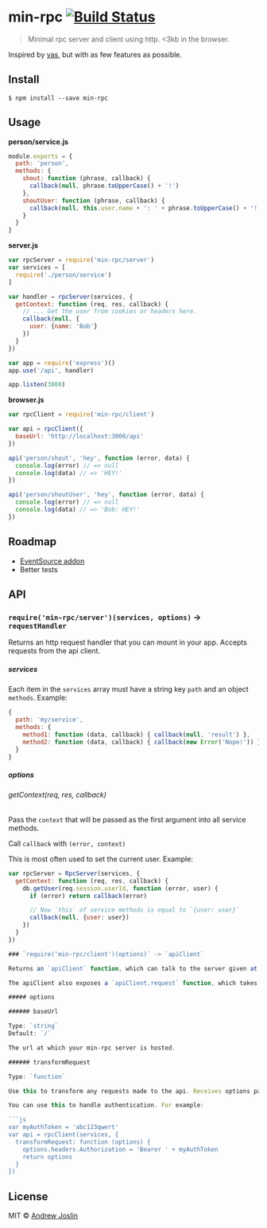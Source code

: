 # min-rpc [![Build Status](https://travis-ci.org/ajoslin/min-rpc.svg?branch=master)](https://travis-ci.org/ajoslin/min-rpc)

> Minimal rpc server and client using http. <3kb in the browser.

Inspired by [vas](https://github.com/ahdinosaur/vas), but with as few features as possible.

## Install

```
$ npm install --save min-rpc
```

## Usage

**person/service.js**
```js
module.exports = {
  path: 'person',
  methods: {
    shout: function (phrase, callback) {
      callback(null, phrase.toUpperCase() + '!')
    },
    shoutUser: function (phrase, callback) {
      callback(null, this.user.name + ': ' + phrase.toUpperCase() + '!')
    }
  }
}
```

**server.js**
```js
var rpcServer = require('min-rpc/server')
var services = [
  require('./person/service')
]

var handler = rpcServer(services, {
  getContext: function (req, res, callback) {
    // ... Get the user from cookies or headers here.
    callback(null, {
      user: {name: 'Bob'}
    })
  }
})

var app = require('express')()
app.use('/api', handler)

app.listen(3000)
```

**browser.js**
```js
var rpcClient = require('min-rpc/client')

var api = rpcClient({
  baseUrl: 'http://localhost:3000/api'
})

api('person/shout', 'hey', function (error, data) {
  console.log(error) // => null
  console.log(data) // => 'HEY!'
})

api('person/shoutUser', 'hey', function (error, data) {
  console.log(error) // => null
  console.log(data) // => 'Bob: HEY!'
})
```

## Roadmap

- [EventSource addon](https://github.com/ajoslin/min-rpc/issues/2)
- Better tests

## API

### `require('min-rpc/server')(services, options)` -> `requestHandler`

Returns an http request handler that you can mount in your app. Accepts requests from the api client.

##### services

Each item in the `services` array must have a string key `path` and an object `methods`. Example:

```js
{
  path: 'my/service',
  methods: {
    method1: function (data, callback) { callback(null, 'result') },
    method2: function (data, callback) { callback(new Error('Nope!')) }
  }
}
```

##### options

###### getContext(req, res, callback)

Pass the `context` that will be passed as the first argument into all service methods.

Call `callback` with `(error, context)`

This is most often used to set the current user. Example:

```js
var rpcServer = RpcServer(services, {
  getContext: function (req, res, callback) {
    db.getUser(req.session.userId, function (error, user) {
      if (error) return callback(error)

      // Now `this` of service methods is equal to `{user: user}`
      callback(null, {user: user})
    })
  }
})

### `require('min-rpc/client')(options)` -> `apiClient`

Returns an `apiClient` function, which can talk to the server given at `baseUrl`.

The apiClient also exposes a `apiClient.request` function, which takes parameters (url, options, callback). Options are passed to [xhr](https://github.com/raynos/xhr). This function is used internally to perform all rpc calls.

##### options

###### baseUrl

Type: `string`
Default: `/`

The url at which your min-rpc server is hosted.

###### transformRequest

Type: `function`

Use this to transform any requests made to the api. Receives options passed to [xhr](https://github.com/raynos/xhr). Change the options and return new options.

You can use this to handle authentication. For example:

```js
var myAuthToken = 'abc123qwert'
var api = rpcClient(services, {
  transformRequest: function (options) {
    options.headers.Authorization = 'Bearer ' + myAuthToken
    return options
  }
})
```


## License

MIT © [Andrew Joslin](http://ajoslin.com)
